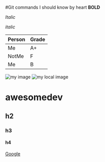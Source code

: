 #Git commands I should know by heart 
**BOLD**

*Italic*

_italic_

| Person | Grade |
| ------ | ----- |
| Me     | A+    |
| NotMe  | F     |
| Me     | B     |

![my image](https://picsum.photos/200/300)
![my local image](./images/cat.png)

# awesomedev
## h2
### h3
#### h4

[Google](http://www.google.com) 
